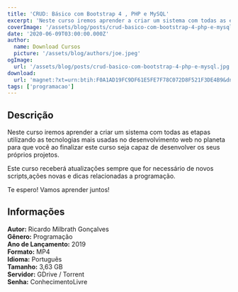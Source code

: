 ```yaml
---
title: 'CRUD: Básico com Bootstrap 4 , PHP e MySQL'
excerpt: 'Neste curso iremos aprender a criar um sistema com todas as etapas utilizando as tecnologias mais usadas no desenvolvimento web no planeta para que você ao finalizar este curso seja capaz de desenvolver os seus próprios projetos.  Este curso receberá atualizações sempre que for necessário de'
coverImage: '/assets/blog/posts/crud-basico-com-bootstrap-4-php-e-mysql.jpg'
date: '2020-06-09T03:00:00.000Z'
author:
  name: Download Cursos
  picture: '/assets/blog/authors/joe.jpeg'
ogImage:
  url: '/assets/blog/posts/crud-basico-com-bootstrap-4-php-e-mysql.jpg'
download:
  url: 'magnet:?xt=urn:btih:F0A1AD19FC9DF61E5FE7F78C072D8F521F3DE4B9&dn=CRUD%20B%c3%a1sico%20com%20Bootstrap%204%20%2c%20PHP%20e%20MySQL&tr=udp%3a%2f%2ftracker.openbittorrent.com%3a1337%2fannounce&tr=udp%3a%2f%2ftracker.opentrackr.org%3a1337%2fannounce&tr=udp%3a%2f%2ftracker.opentrackr.org%3a1337%2fannounce'
tags: ['programacao']
---
```

<h2>Descrição</h2>
<p>Neste curso iremos aprender a criar um sistema com todas as etapas utilizando as tecnologias mais usadas no desenvolvimento web no planeta para que você ao finalizar este curso seja capaz de desenvolver os seus próprios projetos.</p><p>Este curso receberá atualizações sempre que for necessário de novos scripts,ações novas e dicas relacionadas a programação.</p><p>Te espero! Vamos aprender juntos!</p><h2>Informações</h2><p><strong>Autor:</strong> Ricardo Milbrath Gonçalves<br/> <strong>Gênero:</strong> Programação<br/> <strong>Ano de Lançamento:</strong> 2019<br/> <strong>Formato:</strong> MP4<br/> <strong>Idioma:</strong> Português<br/> <strong>Tamanho:</strong> 3,63 GB<br/> <strong>Servidor:</strong> GDrive / Torrent<br/> <strong>Senha:</strong> ConhecimentoLivre</p>